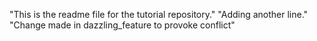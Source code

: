 "This is the readme file for the tutorial repository."
"Adding another line."
"Change made in dazzling_feature to provoke conflict"

